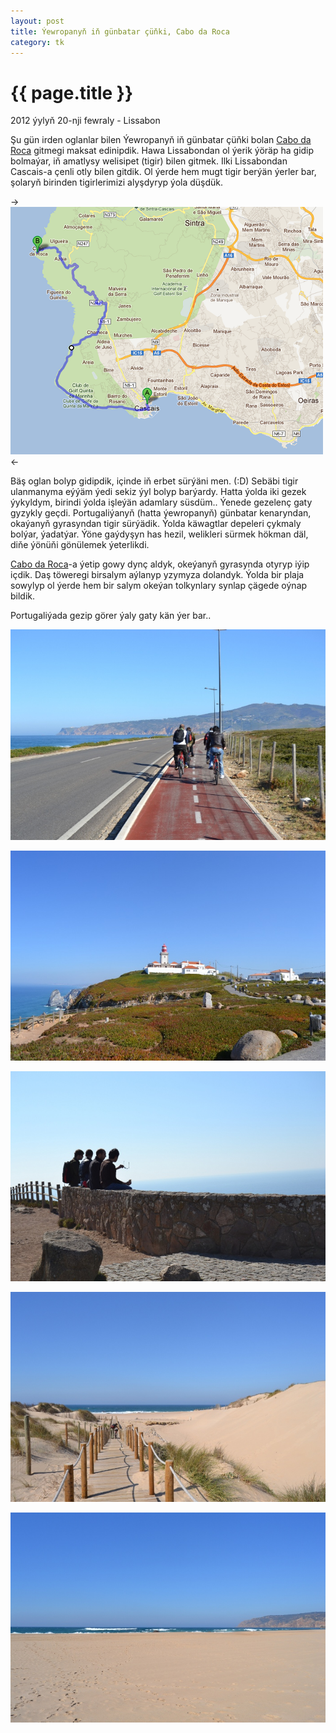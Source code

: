 ```yaml
---
layout: post
title: Ýewropanyň iň günbatar çüňki, Cabo da Roca
category: tk
---
```


{{ page.title }}
================

<p class="meta">2012 ýylyň 20-nji fewraly - Lissabon</p>

Şu gün irden oglanlar bilen Ýewropanyň iň günbatar çüňki bolan 
[Cabo da Roca](http://en.wikipedia.org/wiki/Cabo_da_Roca) 
gitmegi maksat edinipdik. Hawa Lissabondan ol ýerik ýöräp ha gidip bolmaýar, iň 
amatlysy welisipet (tigir) bilen gitmek. Ilki Lissabondan Cascais-a çenli otly 
bilen gitdik. Ol ýerde hem mugt tigir berýän ýerler bar, şolaryň birinden tigirlerimizi 
alyşdyryp ýola düşdük.

->![](/files/cabo-da-roca/06.png)<-

Bäş oglan bolyp gidipdik, içinde iň erbet sürýäni men. (:D) Sebäbi tigir ulanmanyma 
eýýäm ýedi sekiz ýyl bolyp barýardy. Hatta ýolda iki gezek ýykyldym, birindi ýolda 
işleýän adamlary süsdüm.. Ýenede gezelenç gaty gyzykly geçdi. Portugaliýanyň (hatta ýewropanyň) 
günbatar kenaryndan, okaýanyň gyrasyndan tigir sürýädik. Ýolda käwagtlar depeleri çykmaly bolýar, 
ýadatýar. Ýöne gaýdyşyn has hezil, welikleri sürmek hökman däl, diňe ýönüňi gönülemek ýeterlikdi. 

[Cabo da Roca](http://en.wikipedia.org/wiki/Cabo_da_Roca)-a ýetip gowy dynç aldyk, okeýanyň 
gyrasynda otyryp iýip içdik. Daş töweregi birsalym aýlanyp yzymyza dolandyk. Ýolda bir plaja 
sowylyp ol ýerde hem bir salym okeýan tolkynlary synlap çägede oýnap bildik.

Portugaliýada gezip görer ýaly gaty kän ýer bar..

![](/files/cabo-da-roca/01.JPG)

![](/files/cabo-da-roca/02.JPG)

![](/files/cabo-da-roca/03.JPG)

![](/files/cabo-da-roca/04.JPG)

![](/files/cabo-da-roca/05.JPG)

